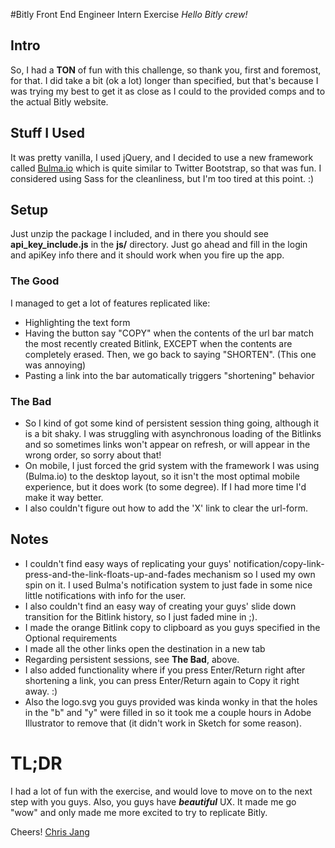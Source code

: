 #Bitly Front End Engineer Intern Exercise
*Hello Bitly crew!*

## Intro
So, I had a **TON** of fun with this challenge, so thank you, first and foremost, for that.
I did take a bit (ok a lot) longer than specified, but that's because I was trying my
best to get it as close as I could to the provided comps and to the actual Bitly website.

## Stuff I Used
It was pretty vanilla, I used jQuery, and I decided to use a new framework called
[Bulma.io](http://bulma.io) which is quite similar to Twitter Bootstrap, so that was fun.
I considered using Sass for the cleanliness, but I'm too tired at this point. :)

## Setup
Just unzip the package I included, and in there you should see **api_key_include.js** in the **js/**
directory. Just go ahead and fill in the login and apiKey info there and it should work
when you fire up the app.

### The Good
I managed to get a lot of features replicated like:
 + Highlighting the text form
 + Having the button say "COPY" when the contents of the url bar match the most
   recently created Bitlink, EXCEPT when the contents are completely erased. Then,
   we go back to saying "SHORTEN". (This one was annoying)
 + Pasting a link into the bar automatically triggers "shortening" behavior

### The Bad
 + So I kind of got some kind of persistent session thing going, although it is a bit
   shaky. I was struggling with asynchronous loading of the Bitlinks and so sometimes
   links won't appear on refresh, or will appear in the wrong order, so sorry about that!
 + On mobile, I just forced the grid system with the framework I was using (Bulma.io)
   to the desktop layout, so it isn't the most optimal mobile experience, but it does
   work (to some degree). If I had more time I'd make it way better.
 + I also couldn't figure out how to add the 'X' link to clear the url-form.

## Notes
 + I couldn't find easy ways of replicating your guys' notification/copy-link-press-and-the-link-floats-up-and-fades mechanism
   so I used my own spin on it. I used Bulma's notification system to just fade in
   some nice little notifications with info for the user.
 + I also couldn't find an easy way of creating your guys' slide down transition for
   the Bitlink history, so I just faded mine in ;).
 + I made the orange Bitlink copy to clipboard as you guys specified in the Optional requirements
 + I made all the other links open the destination in a new tab
 + Regarding persistent sessions, see **The Bad**, above.
 + I also added functionality where if you press Enter/Return right after shortening a link,
   you can press Enter/Return again to Copy it right away. :)
 + Also the logo.svg you guys provided was kinda wonky in that the holes in the "b" and "y" were
   filled in so it took me a couple hours in Adobe Illustrator to remove that (it didn't work in Sketch for some reason).

 # TL;DR
 I had a lot of fun with the exercise, and would love to move on to the next step with you guys.
 Also, you guys have ***beautiful*** UX. It made me go "wow" and only made me more
 excited to try to replicate Bitly.

 Cheers!
 [Chris Jang](http://chrisjang.com)
